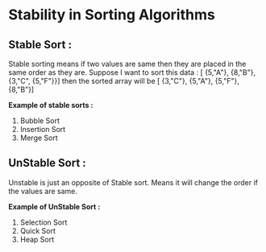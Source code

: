 # Stability in Sorting Algorithms


## Stable Sort :
Stable sorting means if two values are same then they are placed in the same order as they are.
Suppose I want to sort this data : [ {5,"A"}, {8,"B"}, {3,"C", {5,"F"}}]
then the sorted array will be
[ {3,"C"}, {5,"A"}, {5,"F"}, {8,"B"}]

**Example of stable sorts :** 
1. Bubble Sort
2. Insertion Sort
3. Merge Sort


## UnStable Sort :
Unstable is just an opposite of Stable sort. Means it will change the order if the values are same.

**Example of UnStable Sort :**
1. Selection Sort
2. Quick Sort
3. Heap Sort

